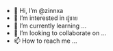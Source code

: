 - 👋 Hi, I’m @zinnxa
- 👀 I’m interested in ผู้ชาย
- 🌱 I’m currently learning ...
- 💞️ I’m looking to collaborate on ...
- 📫 How to reach me ...

<!---
zinnxa/zinnxa is a ✨ special ✨ repository because its `README.md` (this file) appears on your GitHub profile.
You can click the Preview link to take a look at your changes.
--->
